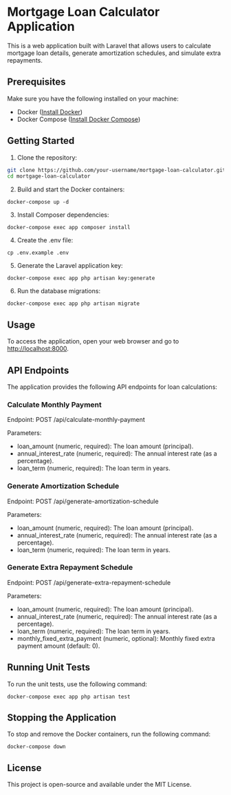 # Mortgage Loan Calculator Application

This is a web application built with Laravel that allows users to calculate mortgage loan details, generate amortization schedules, and simulate extra repayments.

## Prerequisites

Make sure you have the following installed on your machine:

- Docker ([Install Docker](https://docs.docker.com/get-docker/))
- Docker Compose ([Install Docker Compose](https://docs.docker.com/compose/install/))

## Getting Started

1. Clone the repository:

```bash
git clone https://github.com/your-username/mortgage-loan-calculator.git
cd mortgage-loan-calculator
``` 

2.  Build and start the Docker containers:

`docker-compose up -d` 

3.  Install Composer dependencies:

`docker-compose exec app composer install` 

4.  Create the .env file:

`cp .env.example .env` 

5.  Generate the Laravel application key:

`docker-compose exec app php artisan key:generate` 

6.  Run the database migrations:

`docker-compose exec app php artisan migrate` 

## Usage

To access the application, open your web browser and go to [http://localhost:8000](http://localhost:8000/).

## API Endpoints

The application provides the following API endpoints for loan calculations:

### Calculate Monthly Payment

Endpoint: POST /api/calculate-monthly-payment

Parameters:

-   loan_amount (numeric, required): The loan amount (principal).
-   annual_interest_rate (numeric, required): The annual interest rate (as a percentage).
-   loan_term (numeric, required): The loan term in years.

### Generate Amortization Schedule

Endpoint: POST /api/generate-amortization-schedule

Parameters:

-   loan_amount (numeric, required): The loan amount (principal).
-   annual_interest_rate (numeric, required): The annual interest rate (as a percentage).
-   loan_term (numeric, required): The loan term in years.

### Generate Extra Repayment Schedule

Endpoint: POST /api/generate-extra-repayment-schedule

Parameters:

-   loan_amount (numeric, required): The loan amount (principal).
-   annual_interest_rate (numeric, required): The annual interest rate (as a percentage).
-   loan_term (numeric, required): The loan term in years.
-   monthly_fixed_extra_payment (numeric, optional): Monthly fixed extra payment amount (default: 0).

## Running Unit Tests

To run the unit tests, use the following command:

`docker-compose exec app php artisan test` 

## Stopping the Application

To stop and remove the Docker containers, run the following command:

`docker-compose down` 

## License

This project is open-source and available under the MIT License.
